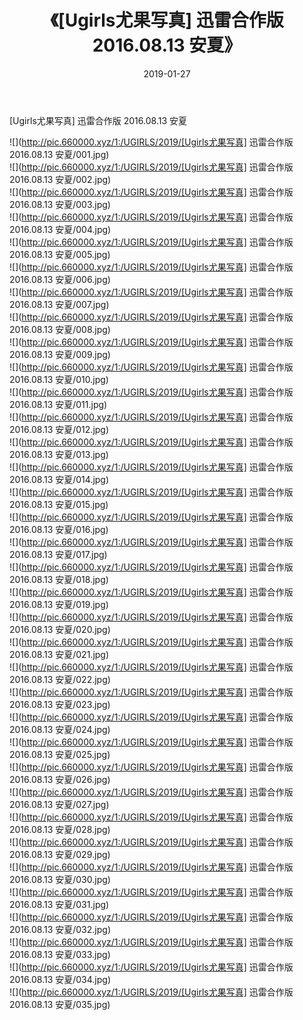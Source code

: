 ﻿---
layout: post
title:  《[Ugirls尤果写真] 迅雷合作版 2016.08.13 安夏》
date:   2019-01-27
img: http://pic.660000.xyz/1:/UGIRLS/2019/[Ugirls尤果写真] 迅雷合作版 2016.08.13 安夏/000.jpg
categories: [美女, 清纯, 唯美]
---

[Ugirls尤果写真] 迅雷合作版 2016.08.13 安夏

 ![](http://pic.660000.xyz/1:/UGIRLS/2019/[Ugirls尤果写真] 迅雷合作版 2016.08.13 安夏/001.jpg) <br>![](http://pic.660000.xyz/1:/UGIRLS/2019/[Ugirls尤果写真] 迅雷合作版 2016.08.13 安夏/002.jpg) <br>![](http://pic.660000.xyz/1:/UGIRLS/2019/[Ugirls尤果写真] 迅雷合作版 2016.08.13 安夏/003.jpg) <br>![](http://pic.660000.xyz/1:/UGIRLS/2019/[Ugirls尤果写真] 迅雷合作版 2016.08.13 安夏/004.jpg) <br>![](http://pic.660000.xyz/1:/UGIRLS/2019/[Ugirls尤果写真] 迅雷合作版 2016.08.13 安夏/005.jpg) <br>![](http://pic.660000.xyz/1:/UGIRLS/2019/[Ugirls尤果写真] 迅雷合作版 2016.08.13 安夏/006.jpg) <br>![](http://pic.660000.xyz/1:/UGIRLS/2019/[Ugirls尤果写真] 迅雷合作版 2016.08.13 安夏/007.jpg) <br>![](http://pic.660000.xyz/1:/UGIRLS/2019/[Ugirls尤果写真] 迅雷合作版 2016.08.13 安夏/008.jpg) <br>![](http://pic.660000.xyz/1:/UGIRLS/2019/[Ugirls尤果写真] 迅雷合作版 2016.08.13 安夏/009.jpg) <br>![](http://pic.660000.xyz/1:/UGIRLS/2019/[Ugirls尤果写真] 迅雷合作版 2016.08.13 安夏/010.jpg) <br>![](http://pic.660000.xyz/1:/UGIRLS/2019/[Ugirls尤果写真] 迅雷合作版 2016.08.13 安夏/011.jpg) <br>![](http://pic.660000.xyz/1:/UGIRLS/2019/[Ugirls尤果写真] 迅雷合作版 2016.08.13 安夏/012.jpg) <br>![](http://pic.660000.xyz/1:/UGIRLS/2019/[Ugirls尤果写真] 迅雷合作版 2016.08.13 安夏/013.jpg) <br>![](http://pic.660000.xyz/1:/UGIRLS/2019/[Ugirls尤果写真] 迅雷合作版 2016.08.13 安夏/014.jpg) <br>![](http://pic.660000.xyz/1:/UGIRLS/2019/[Ugirls尤果写真] 迅雷合作版 2016.08.13 安夏/015.jpg) <br>![](http://pic.660000.xyz/1:/UGIRLS/2019/[Ugirls尤果写真] 迅雷合作版 2016.08.13 安夏/016.jpg) <br>![](http://pic.660000.xyz/1:/UGIRLS/2019/[Ugirls尤果写真] 迅雷合作版 2016.08.13 安夏/017.jpg) <br>![](http://pic.660000.xyz/1:/UGIRLS/2019/[Ugirls尤果写真] 迅雷合作版 2016.08.13 安夏/018.jpg) <br>![](http://pic.660000.xyz/1:/UGIRLS/2019/[Ugirls尤果写真] 迅雷合作版 2016.08.13 安夏/019.jpg) <br>![](http://pic.660000.xyz/1:/UGIRLS/2019/[Ugirls尤果写真] 迅雷合作版 2016.08.13 安夏/020.jpg) <br>![](http://pic.660000.xyz/1:/UGIRLS/2019/[Ugirls尤果写真] 迅雷合作版 2016.08.13 安夏/021.jpg) <br>![](http://pic.660000.xyz/1:/UGIRLS/2019/[Ugirls尤果写真] 迅雷合作版 2016.08.13 安夏/022.jpg) <br>![](http://pic.660000.xyz/1:/UGIRLS/2019/[Ugirls尤果写真] 迅雷合作版 2016.08.13 安夏/023.jpg) <br>![](http://pic.660000.xyz/1:/UGIRLS/2019/[Ugirls尤果写真] 迅雷合作版 2016.08.13 安夏/024.jpg) <br>![](http://pic.660000.xyz/1:/UGIRLS/2019/[Ugirls尤果写真] 迅雷合作版 2016.08.13 安夏/025.jpg) <br>![](http://pic.660000.xyz/1:/UGIRLS/2019/[Ugirls尤果写真] 迅雷合作版 2016.08.13 安夏/026.jpg) <br>![](http://pic.660000.xyz/1:/UGIRLS/2019/[Ugirls尤果写真] 迅雷合作版 2016.08.13 安夏/027.jpg) <br>![](http://pic.660000.xyz/1:/UGIRLS/2019/[Ugirls尤果写真] 迅雷合作版 2016.08.13 安夏/028.jpg) <br>![](http://pic.660000.xyz/1:/UGIRLS/2019/[Ugirls尤果写真] 迅雷合作版 2016.08.13 安夏/029.jpg) <br>![](http://pic.660000.xyz/1:/UGIRLS/2019/[Ugirls尤果写真] 迅雷合作版 2016.08.13 安夏/030.jpg) <br>![](http://pic.660000.xyz/1:/UGIRLS/2019/[Ugirls尤果写真] 迅雷合作版 2016.08.13 安夏/031.jpg) <br>![](http://pic.660000.xyz/1:/UGIRLS/2019/[Ugirls尤果写真] 迅雷合作版 2016.08.13 安夏/032.jpg) <br>![](http://pic.660000.xyz/1:/UGIRLS/2019/[Ugirls尤果写真] 迅雷合作版 2016.08.13 安夏/033.jpg) <br>![](http://pic.660000.xyz/1:/UGIRLS/2019/[Ugirls尤果写真] 迅雷合作版 2016.08.13 安夏/034.jpg) <br>![](http://pic.660000.xyz/1:/UGIRLS/2019/[Ugirls尤果写真] 迅雷合作版 2016.08.13 安夏/035.jpg) <br>